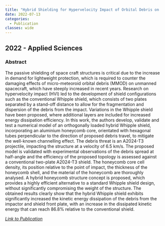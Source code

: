 ```yaml
---
title: "Hybrid Shielding for Hypervelocity Impact of Orbital Debris on Unmanned Spacecraft"
date: 2022-07-13
categories:
  - Publication
classes: wide
---
```


## 2022 - Applied Sciences


### Abstract

The passive shielding of space craft structures is critical due to the increase in demand for lightweight protection, which is required to counter the damaging effects of micro-meteoroid orbital debris (MMOD) on unmanned spacecraft, which have steeply increased in recent years. Research on hypervelocity impact (HVI) led to the development of shield configurations such as the conventional Whipple shield, which consists of two plates separated by a stand-off distance to allow for the fragmentation and dispersion of the debris from the impact. Variations in the Whipple shield have been proposed, where additional layers are included for increased energy dissipation efficiency. In this work, the authors develop, validate and test a numerical model of an orthogonally loaded hybrid Whipple shield, incorporating an aluminium honeycomb core, orientated with hexagonal tubes perpendicular to the direction of proposed debris travel, to mitigate the well-known channelling effect. The debris threat is an A2024-T3 projectile, impacting the structure at a velocity of 6.5 km/s. The proposed model is validated with experimental observations of the debris spread at half-angle and the efficiency of the proposed topology is assessed against a conventional two-plate A2024-T3 shield. The honeycomb core cell density, its position relative to the point of impact, the thickness of the honeycomb shell, and the material of the honeycomb are thoroughly analysed. A hybrid honeycomb structure concept is proposed, which provides a highly efficient alternative to a standard Whipple shield design, without significantly compromising the weight of the structure. The obtained results clearly show that the hybrid Whipple shield exhibits significantly increased the kinetic energy dissipation of the debris from the impactor and shield front plate, with an increase in the dissipated kinetic energy that can reach 86.8% relative to the conventional shield.

[<em>Link to Publication</em>](https://www.mdpi.com/2076-3417/12/14/7071)